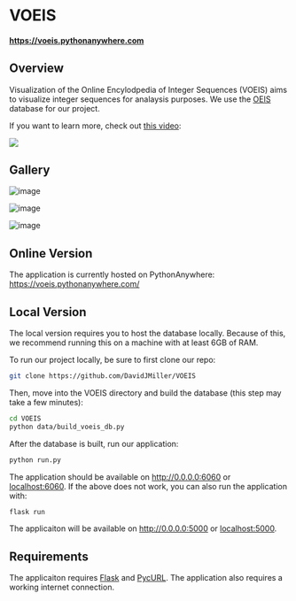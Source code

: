 # VOEIS

#### https://voeis.pythonanywhere.com

## Overview
Visualization of the Online Encylodpedia of Integer Sequences (VOEIS) aims to visualize integer sequences for analaysis purposes. We use the [OEIS](https://oeis.org) database for our project.

If you want to learn more, check out [this video](https://www.youtube.com/watch?v=h8mhWaJFFLM):

[![](https://img.youtube.com/vi/h8mhWaJFFLM/0.jpg)](https://youtu.be/h8mhWaJFFLM)

## Gallery

![image](https://user-images.githubusercontent.com/44916353/188030488-b68c5a17-3300-4f08-a404-c04e5e3c2523.png)

![image](https://user-images.githubusercontent.com/44916353/188030663-c8c9b137-97a4-47ae-8171-5fd3f79f12de.png)

![image](https://user-images.githubusercontent.com/44916353/188030680-a9f367c5-a828-4b61-9914-beee4a8b8839.png)



## Online Version

The application is currently hosted on PythonAnywhere:
https://voeis.pythonanywhere.com/

## Local Version
The local version requires you to host the database locally. Because of this, we recommend running this on a machine with at least 6GB of RAM.

To run our project locally, be sure to first clone our repo:

```bash
git clone https://github.com/DavidJMiller/VOEIS
```

Then, move into the VOEIS directory and build the database (this step may take a few minutes):

```bash
cd VOEIS
python data/build_voeis_db.py
```

After the database is built, run our application:

```bash
python run.py
```

The application should be available on http://0.0.0.0:6060 or [localhost:6060](localhost:6060). If the above does not work, you can also run the application with:

```bash
flask run
```

The applicaiton will be available on http://0.0.0.0:5000 or [localhost:5000](localhost:5000).

## Requirements

The applicaiton requires [Flask](https://flask.palletsprojects.com/en/1.1.x/) and [PycURL](http://pycurl.io/). The application also requires a working internet connection.
